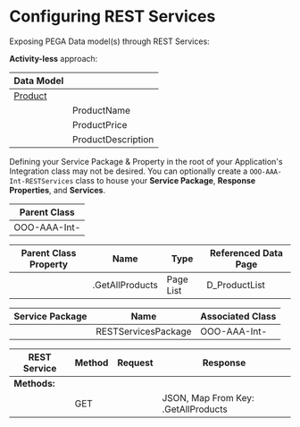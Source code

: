 # Configuring REST Services

Exposing PEGA Data model(s) through REST Services:

**Activity-less** approach:

|Data Model||
|-|-|
|<u>Product</u>||
||ProductName|
||ProductPrice|
||ProductDescription|

Defining your Service Package & Property in the root of your Application's Integration class may not be desired. You can optionally create a `OOO-AAA-Int-RESTServices` class to house your **Service Package**, **Response Properties**, and **Services**.

|**Parent Class**|
|-|
|OOO-AAA-Int-|

|**Parent Class Property**|Name|Type|Referenced Data Page|
|-|-|-|-|
||.GetAllProducts|Page List|D_ProductList

|**Service Package**|Name|Associated Class|
|-|-|-|
||RESTServicesPackage|OOO-AAA-Int-|

|REST Service|Method|Request|Response|
|-|-|-|-|
|**Methods:**||||
||GET||JSON, Map From Key: .GetAllProducts|